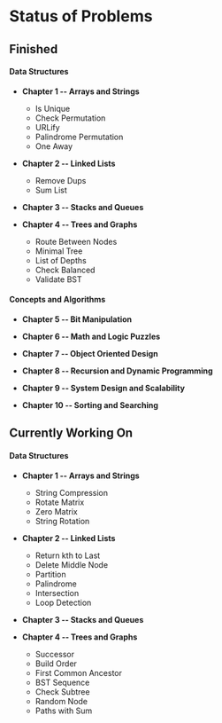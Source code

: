 # Status of Problems

## **Finished**

#### **Data Structures**
- **Chapter 1 -- Arrays and Strings**
  - Is Unique
  - Check Permutation
  - URLify
  - Palindrome Permutation
  - One Away

- **Chapter 2 -- Linked Lists**
  - Remove Dups
  - Sum List

- **Chapter 3 -- Stacks and Queues**

- **Chapter 4 -- Trees and Graphs**
  - Route Between Nodes
  - Minimal Tree
  - List of Depths
  - Check Balanced
  - Validate BST

#### **Concepts and Algorithms**
- **Chapter 5 -- Bit Manipulation**

- **Chapter 6 -- Math and Logic Puzzles**

- **Chapter 7 -- Object Oriented Design**

- **Chapter 8 -- Recursion and Dynamic Programming**

- **Chapter 9 -- System Design and Scalability**

- **Chapter 10 -- Sorting and Searching**

## **Currently Working On**

#### **Data Structures**
- **Chapter 1 -- Arrays and Strings**
  - String Compression
  - Rotate Matrix
  - Zero Matrix
  - String Rotation

- **Chapter 2 -- Linked Lists**
  - Return kth to Last
  - Delete Middle Node
  - Partition
  - Palindrome
  - Intersection
  - Loop Detection

- **Chapter 3 -- Stacks and Queues**

- **Chapter 4 -- Trees and Graphs**
  - Successor
  - Build Order
  - First Common Ancestor
  - BST Sequence
  - Check Subtree
  - Random Node
  - Paths with Sum
